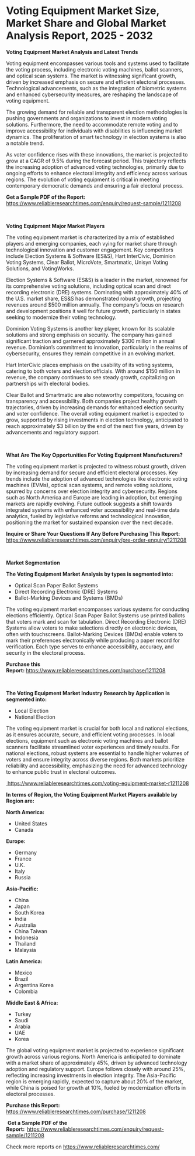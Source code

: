 <p><h1>Voting Equipment Market Size, Market Share and Global Market Analysis Report, 2025 - 2032</h1></p><p><strong>Voting Equipment Market Analysis and Latest Trends</strong></p>
<p><p>Voting equipment encompasses various tools and systems used to facilitate the voting process, including electronic voting machines, ballot scanners, and optical scan systems. The market is witnessing significant growth, driven by increased emphasis on secure and efficient electoral processes. Technological advancements, such as the integration of biometric systems and enhanced cybersecurity measures, are reshaping the landscape of voting equipment.</p><p>The growing demand for reliable and transparent election methodologies is pushing governments and organizations to invest in modern voting solutions. Furthermore, the need to accommodate remote voting and to improve accessibility for individuals with disabilities is influencing market dynamics. The proliferation of smart technology in election systems is also a notable trend. </p><p>As voter confidence rises with these innovations, the market is projected to grow at a CAGR of 9.5% during the forecast period. This trajectory reflects the increasing adoption of advanced voting technologies, primarily due to ongoing efforts to enhance electoral integrity and efficiency across various regions. The evolution of voting equipment is critical in meeting contemporary democratic demands and ensuring a fair electoral process.</p></p>
<p><strong>Get a Sample PDF of the Report:&nbsp;</strong> <a href="https://www.reliableresearchtimes.com/enquiry/request-sample/1211208?utm_campaign=2802&utm_medium=2&utm_source=Github&utm_content=ia&utm_term=24032025&utm_id=voting-equipment">https://www.reliableresearchtimes.com/enquiry/request-sample/1211208</a></p>
<p>&nbsp;</p>
<p><strong>Voting Equipment Major Market Players</strong></p>
<p><p>The voting equipment market is characterized by a mix of established players and emerging companies, each vying for market share through technological innovation and customer engagement. Key competitors include Election Systems & Software (ES&S), Hart InterCivic, Dominion Voting Systems, Clear Ballot, MicroVote, Smartmatic, Unisyn Voting Solutions, and VotingWorks.</p><p>Election Systems & Software (ES&S) is a leader in the market, renowned for its comprehensive voting solutions, including optical scan and direct recording electronic (DRE) systems. Dominating with approximately 40% of the U.S. market share, ES&S has demonstrated robust growth, projecting revenues around $500 million annually. The company’s focus on research and development positions it well for future growth, particularly in states seeking to modernize their voting technology.</p><p>Dominion Voting Systems is another key player, known for its scalable solutions and strong emphasis on security. The company has gained significant traction and garnered approximately $300 million in annual revenue. Dominion’s commitment to innovation, particularly in the realms of cybersecurity, ensures they remain competitive in an evolving market.</p><p>Hart InterCivic places emphasis on the usability of its voting systems, catering to both voters and election officials. With around $150 million in revenue, the company continues to see steady growth, capitalizing on partnerships with electoral bodies.</p><p>Clear Ballot and Smartmatic are also noteworthy competitors, focusing on transparency and accessibility. Both companies project healthy growth trajectories, driven by increasing demands for enhanced election security and voter confidence. The overall voting equipment market is expected to grow, supported by rising investments in election technology, anticipated to reach approximately $3 billion by the end of the next five years, driven by advancements and regulatory support.</p></p>
<p>&nbsp;</p>
<p><strong>What Are The Key Opportunities For Voting Equipment Manufacturers?</strong></p>
<p><p>The voting equipment market is projected to witness robust growth, driven by increasing demand for secure and efficient electoral processes. Key trends include the adoption of advanced technologies like electronic voting machines (EVMs), optical scan systems, and remote voting solutions, spurred by concerns over election integrity and cybersecurity. Regions such as North America and Europe are leading in adoption, but emerging markets are rapidly evolving. Future outlook suggests a shift towards integrated systems with enhanced voter accessibility and real-time data analytics, fueled by legislative reforms and technological innovation, positioning the market for sustained expansion over the next decade.</p></p>
<p><strong>Inquire or Share Your Questions If Any Before Purchasing This Report:</strong> <a href="https://www.reliableresearchtimes.com/enquiry/pre-order-enquiry/1211208?utm_campaign=2802&utm_medium=2&utm_source=Github&utm_content=ia&utm_term=24032025&utm_id=voting-equipment">https://www.reliableresearchtimes.com/enquiry/pre-order-enquiry/1211208</a></p>
<p>&nbsp;</p>
<p><strong>Market Segmentation</strong></p>
<p><strong>The Voting Equipment Market Analysis by types is segmented into:</strong></p>
<p><ul><li>Optical Scan Paper Ballot Systems</li><li>Direct Recording Electronic (DRE) Systems</li><li>Ballot-Marking Devices and Systems (BMDs)</li></ul></p>
<p><p>The voting equipment market encompasses various systems for conducting elections efficiently. Optical Scan Paper Ballot Systems use printed ballots that voters mark and scan for tabulation. Direct Recording Electronic (DRE) Systems allow voters to make selections directly on electronic devices, often with touchscreens. Ballot-Marking Devices (BMDs) enable voters to mark their preferences electronically while producing a paper record for verification. Each type serves to enhance accessibility, accuracy, and security in the electoral process.</p></p>
<p><strong>Purchase this Report:&nbsp;</strong><a href="https://www.reliableresearchtimes.com/purchase/1211208?utm_campaign=2802&utm_medium=2&utm_source=Github&utm_content=ia&utm_term=24032025&utm_id=voting-equipment">https://www.reliableresearchtimes.com/purchase/1211208</a></p>
<p>&nbsp;</p>
<p><strong>The Voting Equipment Market Industry Research by Application is segmented into:</strong></p>
<p><ul><li>Local Election</li><li>National Election</li></ul></p>
<p><p>The voting equipment market is crucial for both local and national elections, as it ensures accurate, secure, and efficient voting processes. In local elections, equipment such as electronic voting machines and ballot scanners facilitate streamlined voter experiences and timely results. For national elections, robust systems are essential to handle higher volumes of voters and ensure integrity across diverse regions. Both markets prioritize reliability and accessibility, emphasizing the need for advanced technology to enhance public trust in electoral outcomes.</p></p>
<p><a href="https://www.reliableresearchtimes.com/voting-equipment-market-r1211208?utm_campaign=2802&utm_medium=2&utm_source=Github&utm_content=ia&utm_term=24032025&utm_id=voting-equipment">&nbsp;https://www.reliableresearchtimes.com/voting-equipment-market-r1211208</a></p>
<p><strong>In terms of Region, the Voting Equipment Market Players available by Region are:</strong></p>
<p>
    <p> <strong> North America: </strong>
        <ul>
            <li>United States</li>
            <li>Canada</li>
        </ul>
        </p> 
    <p> <strong> Europe: </strong>
        <ul>
            <li>Germany</li>
            <li>France</li>
            <li>U.K.</li>
            <li>Italy</li>
            <li>Russia</li>
        </ul>
        </p> 
    <p> <strong> Asia-Pacific: </strong>
        <ul>
            <li>China</li>
            <li>Japan</li>
            <li>South Korea</li>
            <li>India</li>
            <li>Australia</li>
            <li>China Taiwan</li>
            <li>Indonesia</li>
            <li>Thailand</li>
            <li>Malaysia</li>
        </ul>
        </p> 
    <p> <strong> Latin America: </strong>
        <ul>
            <li>Mexico</li>
            <li>Brazil</li>
            <li>Argentina Korea</li>
            <li>Colombia</li>
        </ul>
        </p> 
    <p> <strong> Middle East & Africa: </strong>
        <ul>
            <li>Turkey</li>
            <li>Saudi</li>
            <li>Arabia</li>
            <li>UAE</li>
            <li>Korea</li>
        </ul>
    </p>
    </p>
<p><p>The global voting equipment market is projected to experience significant growth across various regions. North America is anticipated to dominate with a market share of approximately 45%, driven by advanced technology adoption and regulatory support. Europe follows closely with around 25%, reflecting increasing investments in election integrity. The Asia-Pacific region is emerging rapidly, expected to capture about 20% of the market, while China is poised for growth at 10%, fueled by modernization efforts in electoral processes.</p></p>
<p><strong>Purchase this Report: </strong><a href="https://www.reliableresearchtimes.com/purchase/1211208?utm_campaign=2802&utm_medium=2&utm_source=Github&utm_content=ia&utm_term=24032025&utm_id=voting-equipment">https://www.reliableresearchtimes.com/purchase/1211208</a></p>
<p>&nbsp;<strong>Get a Sample PDF of the Report:&nbsp;&nbsp;</strong><a href="https://www.reliableresearchtimes.com/enquiry/request-sample/1211208?utm_campaign=2802&utm_medium=2&utm_source=Github&utm_content=ia&utm_term=24032025&utm_id=voting-equipment">https://www.reliableresearchtimes.com/enquiry/request-sample/1211208</a></p>
<p><strong></strong></p>
<p>Check more reports on <a href="https://www.reliableresearchtimes.com/?utm_campaign=2802&utm_medium=2&utm_source=Github&utm_content=ia&utm_term=24032025&utm_id=voting-equipment">https://www.reliableresearchtimes.com/</a></p>